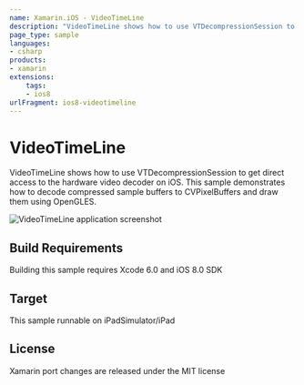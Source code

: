```yaml
---
name: Xamarin.iOS - VideoTimeLine
description: "VideoTimeLine shows how to use VTDecompressionSession to get direct access to the hardware video decoder on iOS (iOS8)"
page_type: sample
languages:
- csharp
products:
- xamarin
extensions:
    tags:
    - ios8
urlFragment: ios8-videotimeline
---
```

# VideoTimeLine

VideoTimeLine shows how to use VTDecompressionSession to get direct access to the hardware video decoder on iOS. This sample demonstrates how to decode compressed sample buffers to CVPixelBuffers and draw them using OpenGLES.

![VideoTimeLine application screenshot](Screenshots/1.jpg "VideoTimeLine application screenshot")

## Build Requirements

Building this sample requires Xcode 6.0 and iOS 8.0 SDK

## Target

This sample runnable on iPadSimulator/iPad

## License

Xamarin port changes are released under the MIT license
